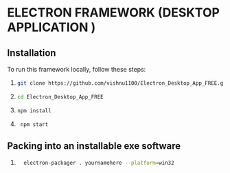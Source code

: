 # ELECTRON FRAMEWORK (DESKTOP APPLICATION )





## Installation

To run this framework  locally, follow these steps:



1. ```bash
   git clone https://github.com/vishnu1100/Electron_Desktop_App_FREE.git
   ```


2. ```bash
   cd Electron_Desktop_App_FREE
   ```

3. ```bash
   npm install
   ```

4.  ```bash
     npm start
     ```

## Packing into an installable exe software 

1. ```bash
     electron-packager . yournamehere --platform=win32
     ```
